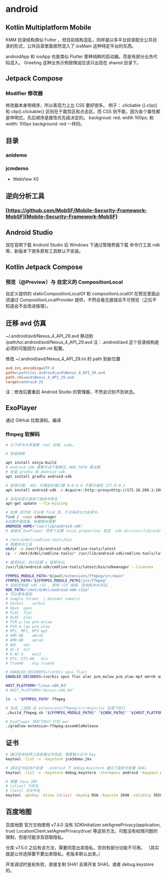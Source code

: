 # android

## Kotlin Multiplatform Mobile

KMM 目录结构类似 Futter ，但目前结构混乱，同样是以多平台目录配合公共目录的形式，公共目录里面居然混入了 iosMain 这种特定平台的东西。

androidApp 和 iosApp 也是类似 Flutter 那种纯粹的启动器。而是有部分业务代码混入。 Greeting 这种业务示例按理说应该只出现在 shared 目录下。

## Jetpack Compose

### Modifier 修改器

修改器本身带顺序，所以表现力上比  CSS 要好很多。
例子：.clickable {}.clip()  和 clip().clickable{} 区别在于裁剪区和点击区。而 CSS 则不能，因为各个属性都是申明式，先后顺序是属性优先级决定的。 backgroud: red; width 100px;  和 width: 100px background: red 一样的。


## 目录

### anidemo
### jcmdemo

- WebView X5


## 逆向分析工具

### [https://github.com/MobSF/Mobile-Security-Framework-MobSF](Mobile-Security-Framework-MobSF)

## Android Studio

现在官网下载 Android Studio 后 Windows 下通过管理界面下载 命令行工具 ndk 等，新版本下很多原有工具默认不安装。

## Kotlin Jetpack Compose

### 预览（@Preview）与 自定义的 CompositionLocal

自定义提供的 staticCompositionLocalOf 和 compositionLocalOf 在预览里面必须通过 CompositionLocalProvider 提供，不然会毫无报错且不可预览（之后不知道会不会改进报错）。

## 迁移 avd 仿真

~/.android/avd/Nexus_4_API_29.avd 移动到 /path/to/.android/avd/Nexus_4_API_29.avd
注：.android/avd 这个目录结构是必须的可能因为 path.rel 配置。

修改 ~/.android/avd/Nexus_4_API_29.ini 的 path 到新位置
```ini
avd.ini.encoding=UTF-8
path=\path\to\.android\avd\Nexus_4_API_29.avd
path.rel=avd\Nexus_4_API_29.avd
target=android-29
```

注：修改后要重启 Android Studio 的管理器，不然会识别不到状态。

## ExoPlayer

通过 GitHub 拉取源码，编译

### ffmpeg 软解码

```bash
# 以下命令大多需要 root 权限，sudo。

# 安装依赖

apt install ninja-build
# android ndk 需要手动下载解压，NDK_PATH 要设置
# 安装 gradle 和 Android sdk
apt install gradle android-sdk

# 启用代理， WSL 代理监听端口要 0.0.0.0 不要只接收 127.0.0.1 
apt install android-sdk -o Acquire::http::proxy=http://172.18.208.1:1088

# 失败会提示使用下面命令修复
apt-get update --fix-missing

# 如果 找不到 可以用 find 找，不过系统太大会很卡。
find / -name sdkmanager
#设置环境变量，构建脚本需要
ANDROID_HOME="/usr/lib/android-sdk"
# 或者在 ExoPlayer 项目下设置 local.properties 指定  sdk.dir=/usr/lib/android-sdk  

# /mnt/d/Wsl/cmdline-tools/bin
# 需要命令工具
mkdir -p /usr/lib/android-sdk/cmdline-tools/latest
cp -r /mnt/d/Wsl/cmdline-tools/* /usr/lib/android-sdk/cmdline-tools/latest

# 接受协议，执行后要 y 接受协议。
/usr/lib/android-sdk/cmdline-tools/latest/bin/sdkmanager --licenses

FFMPEG_MODULE_PATH="$(pwd)/extensions/ffmpeg/src/main"
FFMPEG_PATH="${FFMPEG_MODULE_PATH}/jni/ffmpeg"
# 目前文档是 ndk r21 ，使用 r25 报错，其他版本未测试。
NDK_PATH="/mnt/d/Wsl/android-ndk-r21e"
# 可以更多类型 
# Sample format	 | Decoder name(s)
# Vorbis	vorbis
# Opus	opus
# FLAC	flac
# ALAC	alac
# PCM μ-law	pcm_mulaw
# PCM A-law	pcm_alaw
# MP1, MP2, MP3	mp3
# AMR-NB	amrnb
# AMR-WB	amrwb
# AAC	aac
# AC-3	ac3
# E-AC-3	eac3
# DTS, DTS-HD	dca
# TrueHD	mlp truehd

# ENABLED_DECODERS=(vorbis opus flac)
ENABLED_DECODERS=(vorbis opus flac alac pcm_mulaw pcm_alaw mp3 amrnb amrwb aac ac3 eac3 truehd)

HOST_PLATFORM="linux-x86_64"
# HOST_PLATFORM="darwin-x86_64"

ln -s "$FFMPEG_PATH" ffmpeg

# 生成 二进制 在 extensions/ffmpeg/src/main/jni 目录下执行
./build_ffmpeg.sh "${FFMPEG_MODULE_PATH}" "${NDK_PATH}" "${HOST_PLATFORM}" "${ENABLED_DECODERS[@]}"

# ExoPlayer 项目下执行 打包 aar
./gradlew extension-ffmpeg:assembleRelease
```

## 证书

```bash
# 通过安卓自带工具查看证书信息，需要输入证书 key
keytool -list -v -keystore jcm3demo.jks

# 调试证书在用户目录  .android 下 debug.keystore 通过下面命令查看 SHA1
keytool -list -v -keystore debug.keystore -storepass android -keypass android

# 需要 Java JDK
# [alias] 为别名
# [test] 为文件名
keytool -genkey -alias [alias] -keyalg RSA -keysize 2048 -validity 36500 -keystore [test].keystore
```

## 百度地图

百度地图 官方文档使用 v7.4.0 没有
SDKInitializer.setAgreePrivacy(application, true)
LocationClient.setAgreePrivacy(true)
等这些方法，可能没有权限问题的限制，但是可能涉及窃取隐私。

仓库 v7.5.0 之后有该方法，需要同意出卖隐私，否则有部分功能不可用。
（其实就是让你选择要不要出卖隐私，老版本默认出卖。）


开发调试时鉴权失败，直接复制 SHA1 去填开发 SHA1。或者 debug.keystore 的。
